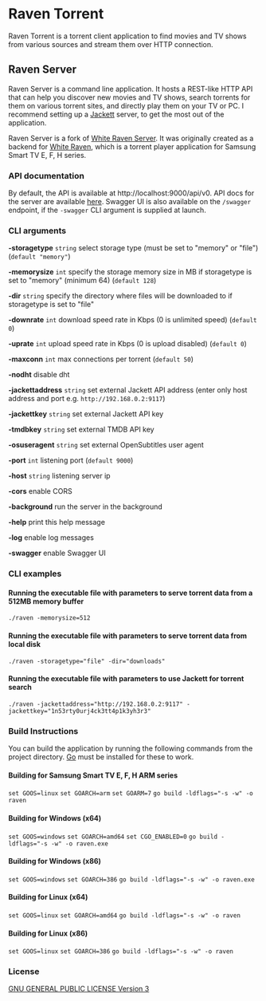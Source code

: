 # Raven Torrent

Raven Torrent is a torrent client application to find movies and TV shows from various sources and stream them over HTTP connection.

## Raven Server

Raven Server is a command line application. It hosts a REST-like HTTP API that can help you discover new movies and TV shows, search torrents for them on various torrent sites, and directly play them on your TV or PC. I recommend setting up a [Jackett](https://github.com/Jackett/Jackett) server, to get the most out of the application.

Raven Server is a fork of [White Raven Server](https://github.com/silentmurdock/wrserver). It was originally created as a backend for [White Raven](https://github.com/nyakaspeter/White-Raven), which is a torrent player application for Samsung Smart TV E, F, H series.

### API documentation

By default, the API is available at http://localhost:9000/api/v0. API docs for the server are available [here](docs/swagger.md). Swagger UI is also available on the `/swagger` endpoint, if the `-swagger` CLI argument is supplied at launch. 

### CLI arguments

**-storagetype** `string` select storage type (must be set to "memory" or "file") (`default "memory"`)

**-memorysize** `int` specify the storage memory size in MB if storagetype is set to "memory" (minimum 64) (`default 128`)

**-dir** `string` specify the directory where files will be downloaded to if storagetype is set to "file"

**-downrate** `int` download speed rate in Kbps (0 is unlimited speed) (`default 0`)

**-uprate** `int` upload speed rate in Kbps (0 is upload disabled) (`default 0`)

**-maxconn** `int` max connections per torrent (`default 50`)

**-nodht** disable dht

**-jackettaddress** `string` set external Jackett API address (enter only host address and port e.g. `http://192.168.0.2:9117`)

**-jackettkey** `string` set external Jackett API key

**-tmdbkey** `string` set external TMDB API key

**-osuseragent** `string` set external OpenSubtitles user agent

**-port** `int` listening port (`default 9000`)

**-host** `string` listening server ip

**-cors** enable CORS

**-background** run the server in the background

**-help** print this help message

**-log** enable log messages

**-swagger** enable Swagger UI

### CLI examples

#### Running the executable file with parameters to serve torrent data from a 512MB memory buffer

`./raven -memorysize=512`

#### Running the executable file with parameters to serve torrent data from local disk

`./raven -storagetype="file" -dir="downloads"`

#### Running the executable file with parameters to use Jackett for torrent search

`./raven -jackettaddress="http://192.168.0.2:9117" -jackettkey="1n53rty0urj4ck3tt4p1k3yh3r3"`

### Build Instructions

You can build the application by running the following commands from the project directory. [Go](https://golang.org/) must be installed for these to work.

#### Building for Samsung Smart TV E, F, H ARM series

`set GOOS=linux`
`set GOARCH=arm`
`set GOARM=7`
`go build -ldflags="-s -w" -o raven`

#### Building for Windows (x64)

`set GOOS=windows`
`set GOARCH=amd64`
`set CGO_ENABLED=0`
`go build -ldflags="-s -w" -o raven.exe`

#### Building for Windows (x86)

`set GOOS=windows`
`set GOARCH=386`
`go build -ldflags="-s -w" -o raven.exe`

#### Building for Linux (x64)

`set GOOS=linux`
`set GOARCH=amd64`
`go build -ldflags="-s -w" -o raven`

#### Building for Linux (x86)

`set GOOS=linux`
`set GOARCH=386`
`go build -ldflags="-s -w" -o raven`

### License

[GNU GENERAL PUBLIC LICENSE Version 3](LICENSE)
